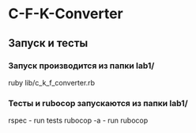 # С-F-K-Converter

## Запуск и тесты

### Запуск производится из папки lab1/

ruby lib/c_k_f_converter.rb

### Тесты и rubocop запускаются из папки lab1/

rspec - run tests
rubocop -a - run rubocop